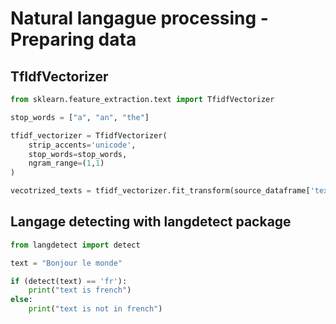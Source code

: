 # Natural langague processing - Preparing data

## TfIdfVectorizer

```python
from sklearn.feature_extraction.text import TfidfVectorizer

stop_words = ["a", "an", "the"]

tfidf_vectorizer = TfidfVectorizer(
    strip_accents='unicode',
    stop_words=stop_words, 
    ngram_range=(1,1)
)

vecotrized_texts = tfidf_vectorizer.fit_transform(source_dataframe['text_column'])
```


## Langage detecting with langdetect package

```python
from langdetect import detect

text = "Bonjour le monde"

if (detect(text) == 'fr'):
    print("text is french")
else:
    print("text is not in french")
```